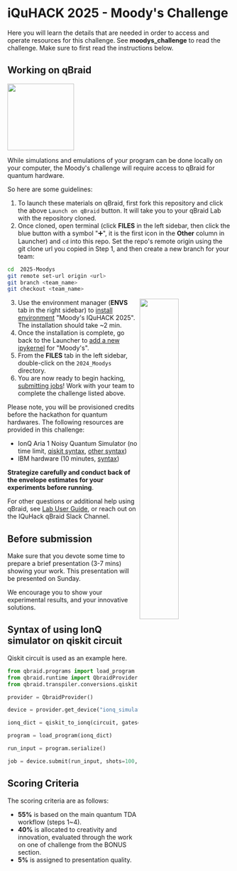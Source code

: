 # iQuHACK 2025 - Moody's Challenge

Here you will learn the details that are needed in order to access and operate resources for this challenge. See **moodys_challenge** to read the challenge. Make sure to first read the instructions below.

## Working on qBraid
[<img src="https://qbraid-static.s3.amazonaws.com/logos/Launch_on_qBraid_white.png" width="150">](https://account.qbraid.com?gitHubUrl=https://github.com/iQuHACK/2025-Moodys.git)

While simulations and emulations of your program can be done locally on your computer, the Moody's challenge will require access to qBraid for quantum hardware. 

So here are some guidelines:
1. To launch these materials on qBraid, first fork this repository and click the above `Launch on qBraid` button. It will take you to your qBraid Lab with the repository cloned.
2. Once cloned, open terminal (click **FILES** in the left sidebar, then click the blue button with a symbol "➕", it is the first icon in the **Other** column in Launcher) and `cd` into this repo. Set the repo's remote origin using the git clone url you copied in Step 1, and then create a new branch for your team:

```bash
cd  2025-Moodys
git remote set-url origin <url>
git branch <team_name>
git checkout <team_name>

```

3. <img align="right" width="43%" src="./assets/Screenshot 2025-01-30 at 22.17.47.png">Use the environment manager (**ENVS** tab in the right sidebar) to [install environment](https://docs.qbraid.com/cli/user-guide/environments) "Moody's IQuHACK 2025". The installation should take ~2 min.
4. Once the installation is complete, go back to the Launcher to [add a new ipykernel](https://docs.qbraid.com/lab/user-guide/kernels) for "Moody's".
5. From the **FILES** tab in the left sidebar, double-click on the `2024_Moodys` directory.
6. You are now ready to begin hacking, [submitting jobs](https://docs.qbraid.com/lab/user-guide/quantum-jobs)! Work with your team to complete the challenge listed above.

Please note, you will be provisioned credits before the hackathon for quantum hardwares. The following resources are provided in this challenge:

* IonQ Aria 1 Noisy Quantum Simulator (no time limit, [qiskit syntax](#Syntax-of-using-IonQ-simulator-on-qiskit-circuit), [other syntax](https://docs.qbraid.com/sdk/user-guide/providers/ionq))
* IBM hardware (10 minutes, [syntax](https://docs.qbraid.com/sdk/user-guide/providers/ibm))

**Strategize carefully and conduct back of the envelope estimates for your experiments before running**.

For other questions or additional help using qBraid, see [Lab User Guide](https://docs.qbraid.com/projects/lab/en/latest/lab/overview.html), or reach out on the IQuHack qBraid Slack Channel.

## Before submission

Make sure that you devote some time to prepare a brief presentation (3-7 mins) showing your work. This presentation will be presented on Sunday.

We encourage you to show your experimental results, and your innovative solutions.

## Syntax of using IonQ simulator on qiskit circuit

Qiskit circuit is used as an example here.

```python
from qbraid.programs import load_program
from qbraid.runtime import QbraidProvider
from qbraid.transpiler.conversions.qiskit import qiskit_to_ionq

provider = QbraidProvider()

device = provider.get_device("ionq_simulator")

ionq_dict = qiskit_to_ionq(circuit, gateset="native")

program = load_program(ionq_dict)

run_input = program.serialize()

job = device.submit(run_input, shots=100, noise_model="aria-1")
```

## Scoring Criteria

The scoring criteria are as follows:

- **55%** is based on the main quantum TDA workflow (steps 1~4).
- **40%** is allocated to creativity and innovation, evaluated through the work on one of challenge from the BONUS section.
- **5%** is assigned to presentation quality.

